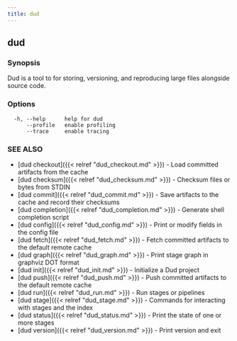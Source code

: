 ```yaml
---
title: dud
---
```

## dud



### Synopsis

Dud is a tool to for storing, versioning, and reproducing large files alongside
source code.

### Options

```
  -h, --help      help for dud
      --profile   enable profiling
      --trace     enable tracing
```

### SEE ALSO

* [dud checkout]({{< relref "dud_checkout.md" >}})	 - Load committed artifacts from the cache
* [dud checksum]({{< relref "dud_checksum.md" >}})	 - Checksum files or bytes from STDIN
* [dud commit]({{< relref "dud_commit.md" >}})	 - Save artifacts to the cache and record their checksums
* [dud completion]({{< relref "dud_completion.md" >}})	 - Generate shell completion script
* [dud config]({{< relref "dud_config.md" >}})	 - Print or modify fields in the config file
* [dud fetch]({{< relref "dud_fetch.md" >}})	 - Fetch committed artifacts to the default remote cache
* [dud graph]({{< relref "dud_graph.md" >}})	 - Print stage graph in graphviz DOT format
* [dud init]({{< relref "dud_init.md" >}})	 - Initialize a Dud project
* [dud push]({{< relref "dud_push.md" >}})	 - Push committed artifacts to the default remote cache
* [dud run]({{< relref "dud_run.md" >}})	 - Run stages or pipelines
* [dud stage]({{< relref "dud_stage.md" >}})	 - Commands for interacting with stages and the index
* [dud status]({{< relref "dud_status.md" >}})	 - Print the state of one or more stages
* [dud version]({{< relref "dud_version.md" >}})	 - Print version and exit

